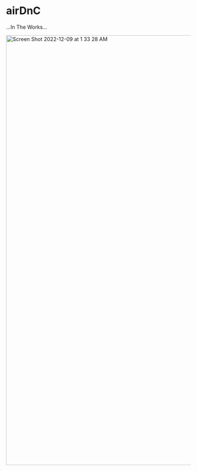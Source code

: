# airDnC

...In The Works...


<img width="1174" alt="Screen Shot 2022-12-09 at 1 33 28 AM" src="https://user-images.githubusercontent.com/105816411/206659509-b6df5638-7207-42e5-824c-342e0b30cf31.png">
